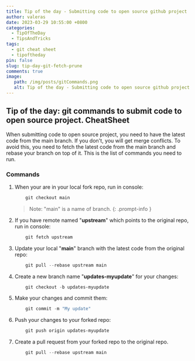 ```yaml
---
title: Tip of the day - Submitting code to open source github project
author: valeras
date: 2023-03-29 10:55:00 +0800
categories:
  - TipOfTheDay
  - TipsAndTricks
tags:
  - git cheat sheet
  - tipoftheday
pin: false
slug: tip-day-git-fetch-prune
comments: true
image: 
   path: /img/posts/gitCommands.png
   alt: Tip of the day - Submitting code to open source github project
---
```


## Tip of the day: git commands to submit code to open source project. CheatSheet

When submitting code to open source project, you need to have the latest code from the main branch. If you don't, you will get merge conflicts. To avoid this, you need to fetch the latest code from the main branch and rebase your branch on top of it. This is the list of commands you need to run.


### Commands

1. When your are in your local fork repo, run in console:
      ```powershell
          git checkout main
      ```
      > Note: "main" is a name of branch.
      {: .prompt-info }
2. If you have remote named "**upstream**" which points to the original repo, run in console:
      ```powershell
          git fetch upstream
      ```
3. Update your local "**main**" branch with the latest code from the original repo:
      ```powershell
          git pull --rebase upstream main
      ```
4. Create a new branch name "**updates-myupdate**" for your changes:
      ```powershell
          git checkout -b updates-myupdate
      ```
5. Make your changes and commit them:
      ```powershell
          git commit -m "My update"
      ```
6. Push your changes to your forked repo:
      ```powershell
          git push origin updates-myupdate
      ```
7. Create a pull request from your forked repo to the original repo.
      ```powershell
          git pull --rebase upstream main
      ```

